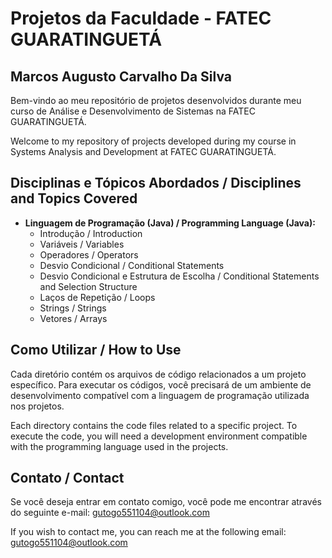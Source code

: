 # Projetos da Faculdade - FATEC GUARATINGUETÁ
## Marcos Augusto Carvalho Da Silva

Bem-vindo ao meu repositório de projetos desenvolvidos durante meu curso de Análise e Desenvolvimento de Sistemas na FATEC GUARATINGUETÁ.

Welcome to my repository of projects developed during my course in Systems Analysis and Development at FATEC GUARATINGUETÁ.

## Disciplinas e Tópicos Abordados / Disciplines and Topics Covered

- **Linguagem de Programação (Java) / Programming Language (Java):**
  - Introdução / Introduction
  - Variáveis / Variables
  - Operadores / Operators
  - Desvio Condicional / Conditional Statements
  - Desvio Condicional e Estrutura de Escolha / Conditional Statements and Selection Structure
  - Laços de Repetição / Loops
  - Strings / Strings
  - Vetores / Arrays

## Como Utilizar / How to Use

Cada diretório contém os arquivos de código relacionados a um projeto específico. Para executar os códigos, você precisará de um ambiente de desenvolvimento compatível com a linguagem de programação utilizada nos projetos.

Each directory contains the code files related to a specific project. To execute the code, you will need a development environment compatible with the programming language used in the projects.

## Contato / Contact

Se você deseja entrar em contato comigo, você pode me encontrar através do seguinte e-mail: gutogo551104@outlook.com

If you wish to contact me, you can reach me at the following email: gutogo551104@outlook.com
